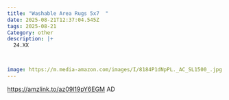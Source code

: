 ```yaml
---
title: "Washable Area Rugs 5x7  "
date: 2025-08-21T12:37:04.545Z
tags: 2025-08-21
Category: other
description: |+
  24.XX



image: https://m.media-amazon.com/images/I/8184P1dNpPL._AC_SL1500_.jpg
---
```

https://amzlink.to/az09l19pY6EGM  AD